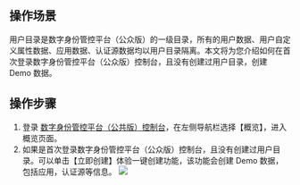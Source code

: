 ## 操作场景
用户目录是数字身份管控平台（公众版）的一级目录，所有的用户数据、用户自定义属性数据、应用数据、认证源数据均以用户目录隔离。本文将为您介绍如何在首次登录数字身份管控平台（公众版）控制台，且没有创建过用户目录，创建 Demo 数据。

## 操作步骤
1. 登录 [数字身份管控平台（公共版）控制台](https://console.cloud.tencent.com/ciam)，在左侧导航栏选择【概览】，进入概览页面。
2. 如果是首次登录数字身份管控平台（公众版）控制台，且没有创建过用户目录。可以单击【立即创建】体验一键创建功能，该功能会创建 Demo 数据，包括应用，认证源等信息。
![](https://main.qcloudimg.com/raw/32b9a8c6220b14a39f175a10f714f0eb.png)
